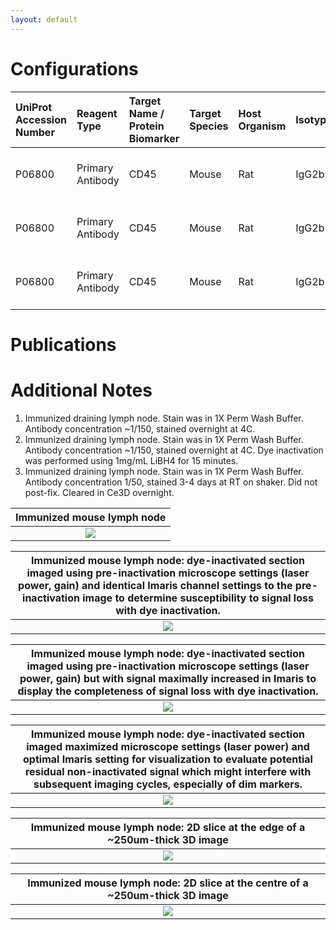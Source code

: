 ```yaml
---
layout: default
---
```


# Configurations

| UniProt Accession Number   | Reagent Type     | Target Name / Protein Biomarker   | Target Species   | Host Organism   | Isotype   | Clonality   | Vendor         |   Catalog Number | Conjugate   | RRID       | Availability   | Method                 | Tissue Preservation               | Target Tissue   | Tissue State   | Detergent             | Antigen Retrieval Conditions   | Dye Inactivation Conditions   | Recommend   | Agree                                                        | Disagree   | Contributor                                                  | Notes       |
|:---------------------------|:-----------------|:----------------------------------|:-----------------|:----------------|:----------|:------------|:---------------|-----------------:|:------------|:-----------|:---------------|:-----------------------|:----------------------------------|:----------------|:---------------|:----------------------|:-------------------------------|:------------------------------|:------------|:-------------------------------------------------------------|:-----------|:-------------------------------------------------------------|:------------|
| P06800                     | Primary Antibody | CD45                              | Mouse            | Rat             | IgG2b     | 30-F11      | BD Biosciences |           571472 | RY703       | AB_3686545 | Stock          | Multiplexed 2D Imaging | 1:4 Cytofix/Cytoperm Fixed Frozen | Lymph Node      | NA             | 1X BD PermWash Buffer | NA                             | NA                            | Yes         | [0000-0002-6863-1461](https://orcid.org/0000-0002-6863-1461) | NA         | [0000-0002-6863-1461](https://orcid.org/0000-0002-6863-1461) | [1](#notes) |
| P06800                     | Primary Antibody | CD45                              | Mouse            | Rat             | IgG2b     | 30-F11      | BD Biosciences |           571472 | RY703       | AB_3686545 | Stock          | IBEX2D Manual         | 1:4 Cytofix/Cytoperm Fixed Frozen | Lymph Node      | NA             | 1X BD PermWash Buffer | NA                             | 1 mg/ml LiBH4 15 minutes      | Yes         | [0000-0002-6863-1461](https://orcid.org/0000-0002-6863-1461) | NA         | [0000-0002-6863-1461](https://orcid.org/0000-0002-6863-1461) | [2](#notes) |
| P06800                     | Primary Antibody | CD45                              | Mouse            | Rat             | IgG2b     | 30-F11      | BD Biosciences |           571472 | RY703       | AB_3686545 | Stock          | Ce3D                   | 1:4 Cytofix/Cytoperm Fixed Frozen | Lymph Node      | NA             | 1X BD PermWash Buffer | NA                             | NA                            | Yes         | [0000-0002-6863-1461](https://orcid.org/0000-0002-6863-1461) | NA         | [0000-0002-6863-1461](https://orcid.org/0000-0002-6863-1461) | [3](#notes) |

# Publications



# Additional Notes

<a name="notes"></a>
1. Immunized draining lymph node. Stain was in 1X Perm Wash Buffer. Antibody concentration ~1/150, stained overnight at 4C.
2. Immunized draining lymph node. Stain was in 1X Perm Wash Buffer. Antibody concentration ~1/150, stained overnight at 4C. Dye inactivation was performed using 1mg/mL LiBH4 for 15 minutes.
3. Immunized draining lymph node. Stain was in 1X Perm Wash Buffer. Antibody concentration 1/50, stained 3-4 days at RT on shaker. Did not post-fix. Cleared in Ce3D overnight.

| Immunized mouse lymph node |
|:-------:|
| ![](MouseLN_CD45_RY703_2D_BD-571472.jpg) |

| Immunized mouse lymph node: dye-inactivated section imaged using pre-inactivation microscope settings (laser power, gain) and identical Imaris channel settings to the pre-inactivation image to determine susceptibility to signal loss with dye inactivation. |
|:-------:|
| ![](MouseLN_CD45_RY703_2D_LiBH4_OriginalSettings_BD-571472.jpg) |

| Immunized mouse lymph node: dye-inactivated section imaged using pre-inactivation microscope settings (laser power, gain) but with signal maximally increased in Imaris to display the completeness of signal loss with dye inactivation. |
|:-------:|
| ![](MouseLN_CD45_RY703_2D_LiBH4_HighImarisSettings_BD-571472.jpg) |

| Immunized mouse lymph node: dye-inactivated section imaged maximized microscope settings (laser power) and optimal Imaris setting for visualization to evaluate potential residual non-inactivated signal which might interfere with subsequent imaging cycles, especially of dim markers. |
|:-------:|
| ![](MouseLN_CD45_RY703_2D_LiBH4_CrankedLaserGain_BD-571472.jpg) |

| Immunized mouse lymph node: 2D slice at the edge of a ~250um-thick 3D image |
|:-------:|
| ![](MouseLN_CD45_RY703_3D_Top_BD-571472.jpg) |

| Immunized mouse lymph node: 2D slice at the centre of a ~250um-thick 3D image |
|:-------:|
| ![](MouseLN_CD45_RY703_3D_Middle_BD-571472.jpg) |